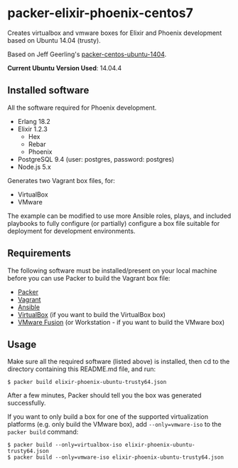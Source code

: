 # packer-elixir-phoenix-centos7

Creates virtualbox and vmware boxes for Elixir and Phoenix development based on Ubuntu 14.04 (trusty).

Based on Jeff Geerling's [packer-centos-ubuntu-1404](https://github.com/geerlingguy/packer-ubuntu-1404). 

**Current Ubuntu Version Used**: 14.04.4 

## Installed software

All the software required for Phoenix development.

* Erlang 18.2
* Elixir 1.2.3
    * Hex
    * Rebar 
    * Phoenix
* PostgreSQL 9.4 (user: postgres, password: postgres)
* Node.js 5.x

Generates two Vagrant box files, for:

  - VirtualBox
  - VMware

The example can be modified to use more Ansible roles, plays, and included playbooks to fully configure (or partially) configure a box file suitable for deployment for development environments.

## Requirements

The following software must be installed/present on your local machine before you can use Packer to build the Vagrant box file:

  - [Packer](http://www.packer.io/)
  - [Vagrant](http://vagrantup.com/)
  - [Ansible](http://docs.ansible.com/intro_installation.html)
  - [VirtualBox](https://www.virtualbox.org/) (if you want to build the VirtualBox box)
  - [VMware Fusion](http://www.vmware.com/products/fusion/) (or Workstation - if you want to build the VMware box)

## Usage

Make sure all the required software (listed above) is installed, then cd to the directory containing this README.md file, and run:

    $ packer build elixir-phoenix-ubuntu-trusty64.json

After a few minutes, Packer should tell you the box was generated successfully.

If you want to only build a box for one of the supported virtualization platforms (e.g. only build the VMware box), add `--only=vmware-iso` to the `packer build` command:

    $ packer build --only=virtualbox-iso elixir-phoenix-ubuntu-trusty64.json
    $ packer build --only=vmware-iso elixir-phoenix-ubuntu-trusty64.json    
